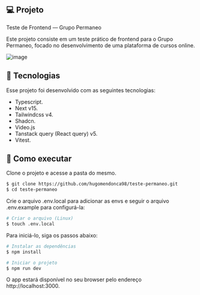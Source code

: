 
## 💻 Projeto

Teste de Frontend — Grupo Permaneo

Este projeto consiste em um teste prático de frontend para o Grupo Permaneo, focado no desenvolvimento de uma plataforma de cursos online.

![image](https://github.com/user-attachments/assets/3ae42b5f-2f40-4d14-b2d3-1b70b53fa78c)


## 🧪 Tecnologias

Esse projeto foi desenvolvido com as seguintes tecnologias:

- Typescript.
- Next v15.
- Tailwindcss v4.
- Shadcn.
- Video.js
- Tanstack query (React query) v5.
- Vitest.

## 🚀 Como executar

Clone o projeto e acesse a pasta do mesmo.

```bash
$ git clone https://github.com/hugomendonca98/teste-permaneo.git
$ cd teste-permaneo
```

Crie o arquivo .env.local para adicionar as envs e seguir o arquivo .env.example para configurá-la:
```bash
# Criar o arquivo (Linux)
$ touch .env.local
```

Para iniciá-lo, siga os passos abaixo:
```bash
# Instalar as dependências
$ npm install

# Iniciar o projeto
$ npm run dev
```
O app estará disponível no seu browser pelo endereço http://localhost:3000.



